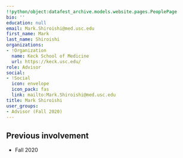 ```yaml
---
!!python/object:datafest_archive.models.website.pages.PeoplePage
bio: ''
education: null
email: Mark.Shiroishi@med.usc.edu
first_name: Mark
last_name: Shiroishi
organizations:
- !Organization
  name: Keck School of Medicine
  url: https://keck.usc.edu/
role: Advisor
social:
- !Social
  icon: envelope
  icon_pack: fas
  link: mailto:Mark.Shiroishi@med.usc.edu
title: Mark Shiroishi
user_groups:
- Advisor (Fall 2020)
---
```


## Previous involvement

* Fall 2020